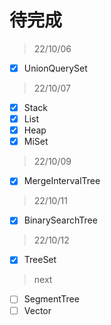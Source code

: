 # 待完成

> 22/10/06

- [x] UnionQuerySet

> 22/10/07

- [x] Stack
- [x] List
- [x] Heap
- [x] MiSet

> 22/10/09

- [x] MergeIntervalTree

> 22/10/11

- [x] BinarySearchTree

> 22/10/12

- [x] TreeSet

> next

- [ ] SegmentTree
- [ ] Vector
